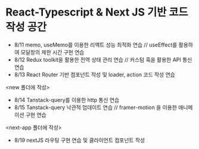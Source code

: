# React-Typescript & Next JS 기반 코드 작성 공간
- 8/11 memo, useMemo를 이용한 리액트 성능 최적화 연습 // useEffect를 활용하여 모달창의 제한 시간 구현 연습
- 8/12 Redux toolkit을 활용한 전역 상태 관리 연습 // 커스텀 훅을 활용한 API 통신 연습
- 8/13 React Router 기반 컴포넌트 작성 및 loader, action 코드 작성 연습

<new 폴더에 작성>
- 8/14 Tanstack-query를 이용한 http 통신 연습
- 8/15 Tanstack-query 낙관적 업데이트 연습 // framer-motion 을 이용한 애니메이션 구현 연습

<next-app 폴더에 작성>
- 8/19 nextJS 라우팅 구현 연습 및 클라이언트 컴포넌트 작성
